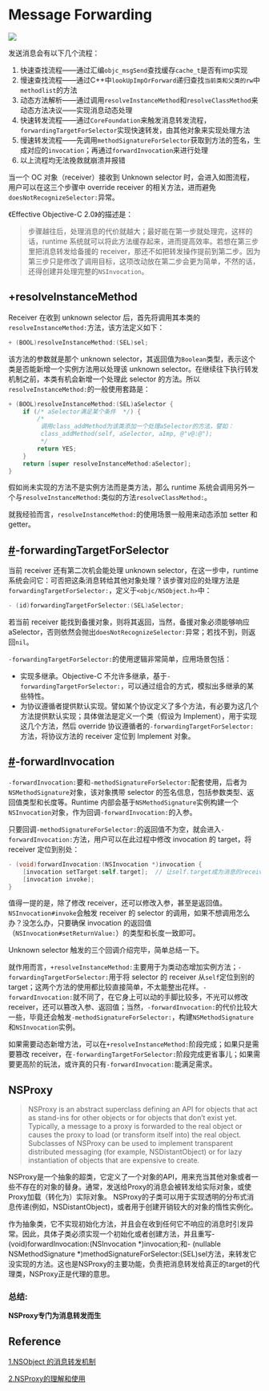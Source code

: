 # Message Forwarding

![](http://sylarimage.oss-cn-shenzhen.aliyuncs.com/2019-03-19-061727.jpg)



发送消息会有以下⼏个流程：

1. 快速查找流程——通过汇编`objc_msgSend`查找缓存`cache_t`是否有imp实现
2. 慢速查找流程——通过C++中`lookUpImpOrForward`递归查找`当前类和父类的rw`中`methodlist`的方法
3. 动态方法解析——通过调用`resolveInstanceMethod`和`resolveClassMethod`来动态方法决议——实现消息动态处理
4. 快速转发流程——通过`CoreFoundation`来触发消息转发流程，`forwardingTargetForSelector`实现快速转发，由其他对象来实现处理方法
5. 慢速转发流程——先调用`methodSignatureForSelector`获取到方法的签名，生成对应的`invocation`；再通过`forwardInvocation`来进行处理
6. 以上流程均无法挽救就崩溃并报错





当一个 OC 对象（receiver）接收到 Unknown selector 时，会进入如图流程，用户可以在这三个步骤中 override receiver 的相关方法，进而避免`doesNotRecognizeSelector:`异常。

《Effective Objective-C 2.0》的描述是：

> 步骤越往后，处理消息的代价就越大；最好能在第一步就处理完，这样的话，runtime 系统就可以将此方法缓存起来，进而提高效率。若想在第三步里把消息转发给备援的 receiver，那还不如把转发操作提前到第二步。因为第三步只是修改了调用目标，这项改动放在第二步会更为简单，不然的话，还得创建并处理完整的`NSInvocation`。

## +resolveInstanceMethod

Receiver 在收到 unknown selector 后，首先将调用其本类的`resolveInstanceMethod:`方法，该方法定义如下：

```objectivec
+ (BOOL)resolveInstanceMethod:(SEL)sel;
```

该方法的参数就是那个 unknown selector，其返回值为`Boolean`类型，表示这个类是否能新增一个实例方法用以处理该 unknown selector。在继续往下执行转发机制之前，本类有机会新增一个处理此 selector 的方法。所以`resolveInstanceMethod:`的一般使用套路是：

```objectivec
+ (BOOL)resolveInstanceMethod:(SEL)aSelector {
    if (/* aSelector满足某个条件  */) {
        /*
         调用class_addMethod为该类添加一个处理aSelector的方法，譬如：
         class_addMethod(self, aSelector, aImp, @"v@:@");
         */
        return YES;
    }
    return [super resolveInstanceMethod:aSelector];
}
```

假如尚未实现的方法不是实例方法而是类方法，那么 runtime 系统会调用另外一个与`resolveInstanceMethod:`类似的方法`resolveClassMethod:`。

就我经验而言，`resolveInstanceMethod:`的使用场景一般用来动态添加 setter 和 getter。

## [#](https://zhangbuhuai.com/post/message-forwarding.html#forwardingtargetforselector)-forwardingTargetForSelector

当前 receiver 还有第二次机会能处理 unknown selector，在这一步中，runtime 系统会问它：可否把这条消息转给其他对象处理？该步骤对应的处理方法是`forwardingTargetForSelector:`，定义于`<objc/NSObject.h>`中：

```objectivec
- (id)forwardingTargetForSelector:(SEL)aSelector;
```

若当前 receiver 能找到备援对象，则将其返回，当然，备援对象必须能够响应 aSelector，否则依然会抛出`doesNotRecognizeSelector:`异常；若找不到，则返回`nil`。

`-forwardingTargetForSelector:`的使用逻辑非常简单，应用场景包括：

- 实现多继承。Objective-C 不允许多继承，基于`-forwardingTargetForSelector:`，可以通过组合的方式，模拟出多继承的某些特性。
- 为协议遵循者提供默认实现。譬如某个协议定义了多个方法，有必要为这几个方法提供默认实现；具体做法是定义一个类（假设为 Implement），用于实现这几个方法，然后 override 协议遵循者的`-forwardingTargetForSelector:`方法，将协议方法的 receiver 定位到 Implement 对象。

## [#](https://zhangbuhuai.com/post/message-forwarding.html#forwardinvocation)-forwardInvocation

`-forwardInvocation:`要和`-methodSignatureForSelector:`配套使用，后者为`NSMethodSignature`对象，该对象携带 selector 的签名信息，包括参数类型、返回值类型和长度等。Runtime 内部会基于`NSMethodSignature`实例构建一个`NSInvocation`对象，作为回调`-forwardInvocation:`的入参。

只要回调`-methodSignatureForSelector:`的返回值不为空，就会进入`-forwardInvocation:`方法，用户可以在此过程中修改 invocation 的 target，将 receiver 定位到别处：

```objectivec
- (void)forwardInvocation:(NSInvocation *)invocation {
    [invocation setTarget:self.target];  // 让self.target成为消息的receiver
    [invocation invoke];
}
```

值得一提的是，除了修改 receiver，还可以修改入参，甚至是返回值。`NSInvocation#invoke`会触发 receiver 的 selector 的调用，如果不想调用怎么办？没怎么办，只要确保 invocation 的返回值（`NSInvocation#setReturnValue:`）的类型和长度一致即可。

Unknown selector 触发的三个回调介绍完毕，简单总结一下。

就作用而言，`+resolveInstanceMethod:`主要用于为类动态增加实例方法；`-forwardingTargetForSelector:`用于将 selector 的 receiver 从`self`定位到别的 target；这两个方法的使用都比较直接简单，不太能整出花样。`-forwardInvocation:`就不同了，在它身上可以动的手脚比较多，不光可以修改 receiver，还可以篡改入参、返回值；当然，`-forwardInvocation:`的代价比较大一些，毕竟还会触发`-methodSignatureForSelector:`，构建`NSMethodSignature`和`NSInvocation`实例。

如果需要动态新增方法，可以在`+resolveInstanceMethod:`阶段完成；如果只是需要篡改 receiver，在`-forwardingTargetForSelector:`阶段完成更省事儿；如果需要更高阶的玩法，或许真的只有`-forwardInvocation:`能满足需求。



## NSProxy

> NSProxy is an abstract superclass defining an API for objects that act as stand-ins for other objects or for objects that don’t exist yet. Typically, a message to a proxy is forwarded to the real object or causes the proxy to load (or transform itself into) the real object. Subclasses of NSProxy can be used to implement transparent distributed messaging (for example, NSDistantObject) or for lazy instantiation of objects that are expensive to create.

NSProxy是一个抽象的超类，它定义了一个对象的API，用来充当其他对象或者一些不存在的对象的替身。通常，发送给Proxy的消息会被转发给实际对象，或使Proxy加载（转化为）实际对象。 NSProxy的子类可以用于实现透明的分布式消息传递(例如，NSDistantObject)，或者用于创建开销较大的对象的惰性实例化。

作为抽象类，它不实现初始化方法，并且会在收到任何它不响应的消息时引发异常。因此，具体子类必须实现一个初始化或者创建方法，并且重写- (void)forwardInvocation:(NSInvocation *)invocation;和- (nullable NSMethodSignature *)methodSignatureForSelector:(SEL)sel方法，来转发它没实现的方法。这也是NSProxy的主要功能，负责把消息转发给真正的target的代理类，NSProxy正是代理的意思。



### 总结:

**NSProxy专门为消息转发而生**



## Reference

[1.NSObject 的消息转发机制](https://zhangbuhuai.com/post/message-forwarding.html)

[2.NSProxy的理解和使用](https://juejin.cn/post/6844903606483681288)